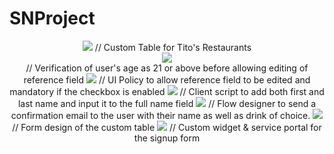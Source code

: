 # SNProject
<p align="center">
<img src="https://i.imgur.com/NBpV6yD.png"> 
// Custom Table for Tito's Restaurants
<br> 
  
<img src="https://i.imgur.com/bmVEuI2.png"> 
 <br>
 // Verification of user's age as 21 or above before allowing editing of reference field
  
<img src="https://i.imgur.com/Ty7N2oT.png"> 
// UI Policy to allow reference field to be edited and mandatory if the checkbox is enabled
  
<img src="https://i.imgur.com/Wk6yhGC.png"> 
// Client script to add both first and last name and input it to the full name field
  
<img src="https://i.imgur.com/3F6RYV7.png"> 
// Flow designer to send a confirmation email to the user with their name as well as drink of choice.
  
<img src="https://i.imgur.com/hQKXFdz.png"> 
// Form design of the custom table
  
<img src="https://i.imgur.com/OfhdU2q.png"> 
// Custom widget & service portal for the signup form
</p>
